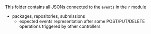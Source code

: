 This folder contains all JSONs connected to the `events` in the `r` module

- packages, repositories, submissions
    - expected events representation after some POST/PUT/DELETE operations triggered by other controllers
 